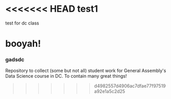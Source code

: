 <<<<<<< HEAD
test1
=====

test for dc class

booyah!
=======
### gadsdc

Repository to collect (some but not all) student work for General Assembly's Data Science course in DC. To contain many great things!
>>>>>>> d4982557d4906ac7dfae77f97519a92e1a5c2d25
